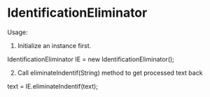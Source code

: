 # IdentificationEliminator
 
Usage: 

 1. Initialize an instance first.
 
 IdentificationEliminator IE = new IdentificationEliminator();
 
 2. Call eliminateIndentif(String) method to get processed text back
 
 text = IE.eliminateIndentif(text);

